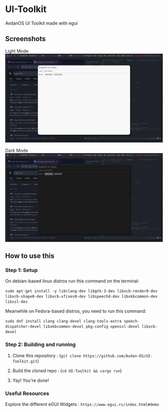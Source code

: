 # UI-Toolkit

AvdanOS UI Toolkit made with egui

## Screenshots

Light Mode
![Screenshot1](screenshots/light.png)

Dark Mode
![Screenshot1](screenshots/dark.png)

## How to use this

### Step 1: Setup

On debian-based linux distros run this command on the terminal:

```sudo apt-get install -y libclang-dev libgtk-3-dev libxcb-render0-dev libxcb-shape0-dev libxcb-xfixes0-dev libspeechd-dev libxkbcommon-dev libssl-dev```

Meanwhile on Fedora-based distros, you need to run this command:

```sudo dnf install clang clang-devel clang-tools-extra speech-dispatcher-devel libxkbcommon-devel pkg-config openssl-devel libxcb-devel```

### Step 2: Building and running

1. Clone this repository : (`git clone https://github.com/Avdan-OS/UI-Toolkit.git`)

2. Build the cloned repo : (`cd UI-Toolkit && cargo run`)

3. Yay! You're done!

### Useful Resources

Explore the different eGUI Widgets : `https://www.egui.rs/index.html#demo`
